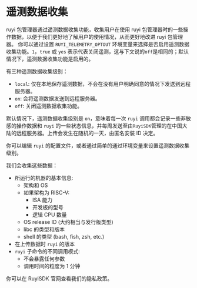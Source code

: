 # 遥测数据收集

ruyi 包管理器通过遥测数据收集功能，收集用户在使用 ruyi 包管理器时的一些操作数据，以便于我们更好地了解用户的使用情况，从而更好地改进 ruyi 包管理器。
你可以通过设置 `RUYI_TELEMETRY_OPTOUT` 环境变量来选择是否启用遥测数据收集功能。`1`，`true` 或 `yes` 表示代表关闭遥测，这与下文说的`off`是相同的；默认情况下，遥测数据收集功能是启用的。

有三种遥测数据收集级别：

- `local`: 仅在本地保存遥测数据，不会在没有用户明确同意的情况下发送到远程服务器。
- `on`: 会将遥测数据发送到远程服务器。
- `off`: 关闭遥测数据收集功能。

默认情况下，遥测数据收集级别是 `on`，意味着每一次 `ruyi` 调用都会记录一些非敏感的操作数据和 `ruyi` 的一些状态信息，并每周发送至由`RuyiSDK`管理的在中国大陆的远程服务器。上传会发生在随机的一天，由匿名安装 ID 决定。

你可以编辑 `ruyi` 的配置文件，或者通过简单的通过环境变量来设置遥测数据收集级别。

我们会收集这些数据：

* 所运行的机器的基本信息:
    * 架构和 OS
    * 如果架构为 RISC-V:
        * ISA 能力
        * 开发板的型号
        * 逻辑 CPU 数量
    * OS release ID (大约相当与发行版类型)
    * libc 的类型和版本
    * shell 的类型 (bash, fish, zsh, etc.)
* 在上传数据时 `ruyi` 的版本
* `ruyi` 子命令的不同调用模式:
    * 不会暴露任何参数
    * 调用时间的粒度为 1 分钟

你可以在 RuyiSDK 官网查看我们的隐私政策。